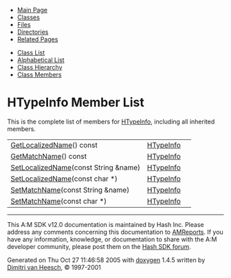 <div class="tabs">

- [Main Page](index.md)
- <span id="current">[Classes](annotated.md)</span>
- [Files](files.md)
- [Directories](dirs.md)
- [Related Pages](pages.md)

</div>

<div class="tabs">

- [Class List](annotated.md)
- [Alphabetical List](classes.md)
- [Class Hierarchy](hierarchy.md)
- [Class Members](functions.md)

</div>

# HTypeInfo Member List

This is the complete list of members for <a href="classHTypeInfo.md" class="el">HTypeInfo</a>, including all inherited members.

|  |  |  |
|----|----|----|
| <a href="classHTypeInfo.md#64d571c867b3367a45ce04fc2fdaa825" class="el">GetLocalizedName</a>() const | <a href="classHTypeInfo.md" class="el">HTypeInfo</a> |  |
| <a href="classHTypeInfo.md#4f22a8144d86730912df647231e172d2" class="el">GetMatchName</a>() const | <a href="classHTypeInfo.md" class="el">HTypeInfo</a> |  |
| <a href="classHTypeInfo.md#4dce5307ede3d5604253f33f01fc5759" class="el">SetLocalizedName</a>(const String &name) | <a href="classHTypeInfo.md" class="el">HTypeInfo</a> |  |
| <a href="classHTypeInfo.md#4b3f76f886de7a48e5b43dbacae42d87" class="el">SetLocalizedName</a>(const char \*) | <a href="classHTypeInfo.md" class="el">HTypeInfo</a> |  |
| <a href="classHTypeInfo.md#d222813c102967a2e9e21c84e4f1a53d" class="el">SetMatchName</a>(const String &name) | <a href="classHTypeInfo.md" class="el">HTypeInfo</a> |  |
| <a href="classHTypeInfo.md#c5c4ec07e922c39aaee17fdd8f8b39c5" class="el">SetMatchName</a>(const char \*) | <a href="classHTypeInfo.md" class="el">HTypeInfo</a> |  |

------------------------------------------------------------------------

<span class="small">This A:M SDK v12.0 documentation is maintained by Hash Inc. Please address any comments concerning this documentation to [AMReports](http://www.hash.com/reports). If you have any information, knowledge, or documentation to share with the A:M developer community, please post them on the [Hash SDK forum](http://www.hash.com/forums/index.php?showforum=11).</span>

Generated on Thu Oct 27 11:46:58 2005 with [<span class="image placeholder" original-image-src="doxygen.png" original-image-title="" height="45" width="100" align="middle" border="0">doxygen</span>](http://www.doxygen.org/index.html) 1.4.5 written by [Dimitri van Heesch](mailto:dimitri@stack.nl), © 1997-2001
